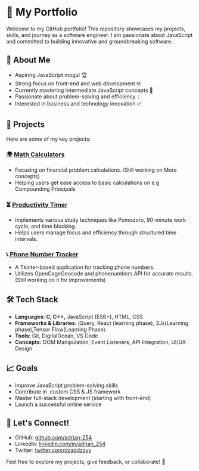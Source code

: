 # 💼 My Portfolio

Welcome to my GitHub portfolio! This repository showcases my projects, skills, and journey as a software engineer. I am passionate about JavaScript and committed to building innovative and groundbreaking software.

## 🚀 About Me

- Aspiring JavaScript mogul 🏆
- Strong focus on front-end and web development 🌐
- Currently mastering intermediate JavaScript concepts 🎯
- Passionate about problem-solving and efficiency 💡
- Interested in business and technology innovation 📈

## 📌 Projects

Here are some of my key projects:

### 🌍 [Math Calculators](https://github.com/yourusername/productivity-timer)

- Focusing on financial problem calculations. (Still working on More concepts)
- Helping users get ease access to basic calculations on e.g Compounding Principals

### ⏳ [Productivity Timer](https://github.com/yourusername/productivity-timer)

- Implements various study techniques like Pomodoro, 90-minute work cycle, and time blocking.
- Helps users manage focus and efficiency through structured time intervals.

### 📞 [Phone Number Tracker](https://github.com/yourusername/phone-tracker)

- A Tkinter-based application for tracking phone numbers.
- Utilizes OpenCageGeocode and phonenumbers API for accurate results. (Still working on it for improvements)

## 🛠️ Tech Stack

- **Languages: C, C++,** JavaScript (ES6+), HTML, CSS
- **Frameworks & Libraries:** jQuery, React (learning phase), 3Js(Learning phase),Tensor Flow(Learning Phase).
- **Tools:** Git, DigitalOcean, VS Code
- **Concepts:** DOM Manipulation, Event Listeners, API Integration, UI/UX Design

## 📈 Goals

- Improve JavaScript problem-solving skills
- Contribute in  custom CSS & JS framework
- Master full-stack development (starting with front-end)
- Launch a successful online service

## 🤝 Let's Connect!

- GitHub: [github.com/adrian-254](https://github.com/adrian-254)
- LinkedIn: [linkedin.com/in/adrian_254](https://linkedin.com/in/adrian_254)
- Twitter: [twitter.com/dzaddzzyy](https://twitter.com/dzaddzzyy)

Feel free to explore my projects, give feedback, or collaborate! 🚀

